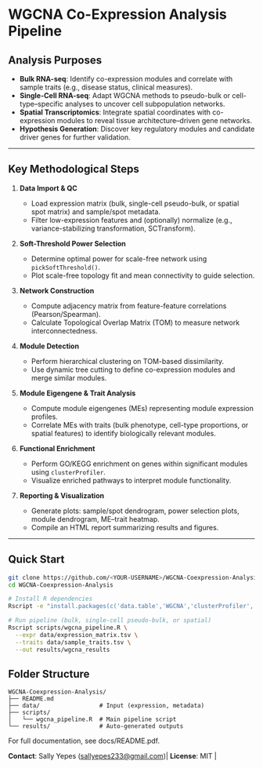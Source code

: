 # **WGCNA Co-Expression Analysis Pipeline**

## **Analysis Purposes**

* **Bulk RNA-seq**: Identify co-expression modules and correlate with sample traits (e.g., disease status, clinical measures).
* **Single-Cell RNA-seq**: Adapt WGCNA methods to pseudo-bulk or cell-type–specific analyses to uncover cell subpopulation networks.
* **Spatial Transcriptomics**: Integrate spatial coordinates with co-expression modules to reveal tissue architecture–driven gene networks.
* **Hypothesis Generation**: Discover key regulatory modules and candidate driver genes for further validation.

---

## **Key Methodological Steps**

1. **Data Import & QC**

   * Load expression matrix (bulk, single-cell pseudo-bulk, or spatial spot matrix) and sample/spot metadata.
   * Filter low-expression features and (optionally) normalize (e.g., variance-stabilizing transformation, SCTransform).

2. **Soft-Threshold Power Selection**

   * Determine optimal power for scale-free network using `pickSoftThreshold()`.
   * Plot scale-free topology fit and mean connectivity to guide selection.

3. **Network Construction**

   * Compute adjacency matrix from feature-feature correlations (Pearson/Spearman).
   * Calculate Topological Overlap Matrix (TOM) to measure network interconnectedness.

4. **Module Detection**

   * Perform hierarchical clustering on TOM-based dissimilarity.
   * Use dynamic tree cutting to define co-expression modules and merge similar modules.

5. **Module Eigengene & Trait Analysis**

   * Compute module eigengenes (MEs) representing module expression profiles.
   * Correlate MEs with traits (bulk phenotype, cell-type proportions, or spatial features) to identify biologically relevant modules.

6. **Functional Enrichment**

   * Perform GO/KEGG enrichment on genes within significant modules using `clusterProfiler`.
   * Visualize enriched pathways to interpret module functionality.

7. **Reporting & Visualization**

   * Generate plots: sample/spot dendrogram, power selection plots, module dendrogram, ME–trait heatmap.
   * Compile an HTML report summarizing results and figures.

---

## **Quick Start**

```bash
git clone https://github.com/<YOUR-USERNAME>/WGCNA-Coexpression-Analysis.git
cd WGCNA-Coexpression-Analysis

# Install R dependencies
Rscript -e "install.packages(c('data.table','WGCNA','clusterProfiler','org.Hs.eg.db','ggplot2','pheatmap','optparse')); BiocManager::install(c('DESeq2','limma','GSVA'))"

# Run pipeline (bulk, single-cell pseudo-bulk, or spatial)
Rscript scripts/wgcna_pipeline.R \
  --expr data/expression_matrix.tsv \
  --traits data/sample_traits.tsv \
  --out results/wgcna_results
```

## **Folder Structure**

```text
WGCNA-Coexpression-Analysis/
├── README.md             
├── data/                 # Input (expression, metadata)
├── scripts/
│   └── wgcna_pipeline.R  # Main pipeline script
└── results/              # Auto-generated outputs
```
For full documentation, see docs/README.pdf.

**Contact**: Sally Yepes (sallyepes233@gmail.com)| **License**: MIT |
